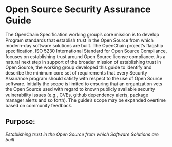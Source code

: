 # Open Source Security Assurance Guide

The OpenChain Specification working group’s core mission is to develop Program standards that establish trust in the Open Source from which modern-day software solutions are built. The OpenChain project’s flagship specification, ISO 5230 International Standard for Open Source Compliance, focuses on establishing trust around Open Source license compliance. As a natural next step in support of the broader mission of establishing trust in Open Source, the working group developed this guide to identify and describe the minimum core set of requirements that every Security Assurance program should satisfy with respect to the use of Open Source software. Initially the scope is limited to ensuring that an organization vets the  Open Source used with regard to known publicly available security vulnerability issues (e.g., CVEs, github dependency alerts, package manager alerts and so forth).  The guide’s scope may be expanded overtime based on community feedback.

## Purpose:

  *Establishing trust in the Open Source from which Software Solutions are built*
